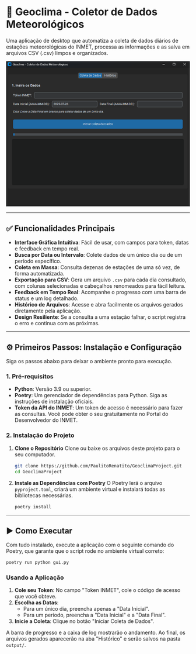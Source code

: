 # 🚀 Geoclima - Coletor de Dados Meteorológicos

Uma aplicação de desktop que automatiza a coleta de dados diários de estações meteorológicas do INMET, processa as informações e as salva em arquivos CSV (.csv) limpos e organizados.

<img src="res/geoclima_example.png" alt="Captura de Tela da Aplicao"></img>

---

## ✅ Funcionalidades Principais

- **Interface Gráfica Intuitiva**: Fácil de usar, com campos para token, datas e feedback em tempo real.
- **Busca por Data ou Intervalo**: Colete dados de um único dia ou de um período específico.
- **Coleta em Massa**: Consulta dezenas de estações de uma só vez, de forma automatizada.
- **Exportação para CSV**: Gera um arquivo `.csv` para cada dia consultado, com colunas selecionadas e cabeçalhos renomeados para fácil leitura.
- **Feedback em Tempo Real**: Acompanhe o progresso com uma barra de status e um log detalhado.
- **Histórico de Arquivos**: Acesse e abra facilmente os arquivos gerados diretamente pela aplicação.
- **Design Resiliente**: Se a consulta a uma estação falhar, o script registra o erro e continua com as próximas.

---

## ⚙️ Primeiros Passos: Instalação e Configuração

Siga os passos abaixo para deixar o ambiente pronto para execução.

### 1. Pré-requisitos

- **Python**: Versão 3.9 ou superior.
- **Poetry**: Um gerenciador de dependências para Python. Siga as instruções de instalação oficiais.
- **Token da API do INMET**: Um token de acesso é necessário para fazer as consultas. Você pode obter o seu gratuitamente no Portal do Desenvolvedor do INMET.

### 2. Instalação do Projeto

1.  **Clone o Repositório**
    Clone ou baixe os arquivos deste projeto para o seu computador.

    ```bash
    git clone https://github.com/PaulitoRenatito/GeoclimaProject.git
    cd GeoclimaProject
    ```

2.  **Instale as Dependências com Poetry** O Poetry lerá o arquivo `pyproject.toml`, criará um ambiente virtual e instalará todas as bibliotecas necessárias.
    ```bash
    poetry install
    ```

---

## ▶️ Como Executar

Com tudo instalado, execute a aplicação com o seguinte comando do Poetry, que garante que o script rode no ambiente virtual correto:

```bash
poetry run python gui.py
```

### Usando a Aplicação
1. **Cole seu Token**: No campo "Token INMET", cole o código de acesso que você obteve.
2. **Escolha as Datas**:
   - Para um único dia, preencha apenas a "Data Inicial".
   - Para um período, preencha a "Data Inicial" e a "Data Final".
3. **Inicie a Coleta**: Clique no botão "Iniciar Coleta de Dados".

A barra de progresso e a caixa de log mostrarão o andamento. Ao final, os arquivos gerados aparecerão na aba "Histórico" e serão salvos na pasta `output/`.